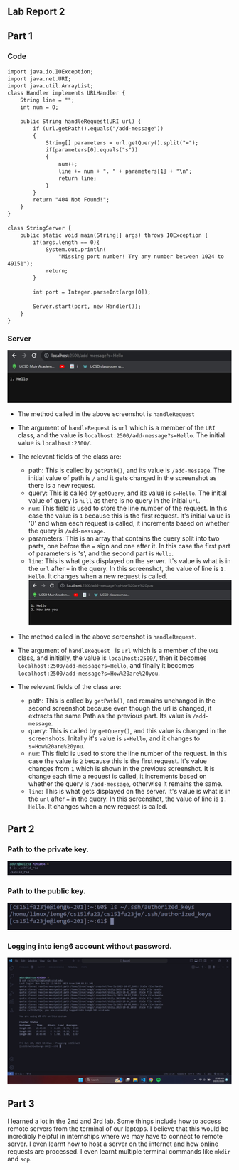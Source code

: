 ## Lab Report 2

## Part 1

### Code

```
import java.io.IOException;
import java.net.URI;
import java.util.ArrayList;
class Handler implements URLHandler {
    String line = "";
    int num = 0;

    public String handleRequest(URI url) {
        if (url.getPath().equals("/add-message")) 
        {
            String[] parameters = url.getQuery().split("=");   
            if(parameters[0].equals("s"))
            {
                num++;
                line += num + ". " + parameters[1] + "\n";
                return line;
            }          
        }
        return "404 Not Found!";
    }
}

class StringServer {
    public static void main(String[] args) throws IOException {
        if(args.length == 0){
            System.out.println(
                "Missing port number! Try any number between 1024 to 49151");
            return;
        }

        int port = Integer.parseInt(args[0]);

        Server.start(port, new Handler());
    }
}
```

### Server

![image](images/hello.jpeg)

- The method called in the above screenshot is `handleRequest`
- The argument of `handleRequest` is `url` which is a member of the `URI` class, and the value is `localhost:2500/add-message?s=Hello`. The initial value is `localhost:2500/`.
- The relevant fields of the class are:
    - path: This is called by ```getPath()```, and its value is `/add-message`. The initial value of path is `/` and it gets changed in the screenshot as there is a new request. 
    - query: This is called by `getQuery`, and its value is `s=Hello`. The initial value of query is `null` as there is no query in the initial `url`. 
    - `num`: This field is used to store the line number of the request. In this case the value is `1` because this is the first request. It's initial value is '0' and when each request is called, it increments based on whether the query is `/add-message`.
    - parameters: This is an array that contains the query split into two parts, one before the `=` sign and one after it. In this case the first part of parameters is 's', and the second part is `Hello`. 
    - `line`: This is what gets displayed on the server. It's value is what is in the `url` after `=` in the query. In this screenshot, the value of line is `1. Hello`. It changes when a new request is called.
![image](images/how.jpeg)

- The method called in the above screenshot is ```handleRequest```.
- The argument of ```handleRequest ``` is ```url``` which is a member of the ```URI``` class, and initially, the value is  ```localhost:2500/```, then it becomes ```localhost:2500/add-message?s=Hello```, and finally it becomes ```localhost:2500/add-message?s=How%20are%20you```.
- The relevant fields of the class are:
  - path: This is called by ```getPath()```, and remains unchanged in the second screenshot because even though the url is changed, it extracts the same Path as the previous part. Its value is `/add-message`.
  - query: This is called by  ```getQuery()```, and this value is changed in the screenshots. Initally it's value is ```s=Hello```, and it changes to ```s=How%20are%20you```.
  - `num`: This field is used to store the line number of the request. In this case the value is `2` because this is the first request. It's value changes from `1` which is shown in the previous screenshot. It is change each time a request is called, it increments based on whether the query is `/add-message`, otherwise it remains the same.
  - `line`: This is what gets displayed on the server. It's value is what is in the `url` after `=` in the query. In this screenshot, the value of line is `1. Hello`. It changes when a new request is called.
 

## Part 2

### Path to the private key.

![image](images/privkey.jpeg)

### Path to the public key.

![image](images/pubkey.png)

### Logging into ieng6 account without password.

![image](images/term2.jpeg)


## Part 3
I learned a lot in the 2nd and 3rd lab. Some things include how to access remote servers from the terminal of our laptops. I believe that this would be incredibly helpful in internships where we may have to connect to remote server. I even learnt how to host a server on the internet and how online requests are processed. I even learnt multiple terminal commands like `mkdir` and `scp`.

